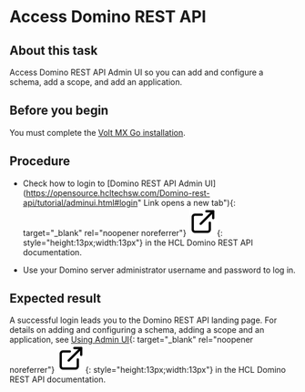 # Access Domino REST API

## About this task

Access Domino REST API Admin UI so you can add and configure a schema, add a scope, and add an application.

## Before you begin

You must complete the [Volt MX Go installation](../../tutorials/installupgrade/index.md).

## Procedure

<!--### For Domino REST API installed via an installer-->

- Check how to login to [Domino REST API Admin UI](https://opensource.hcltechsw.com/Domino-rest-api/tutorial/adminui.html#login" Link opens a new tab"){: target="_blank" rel="noopener noreferrer"}&nbsp;![link image](../../assets/images/external-link.svg){: style="height:13px;width:13px"} in the HCL Domino REST API documentation.

- Use your Domino server administrator username and password to log in.  

## Expected result

A successful login leads you to the Domino REST API landing page. For details on adding and configuring a schema, adding a scope and an application, see [Using Admin UI](https://opensource.hcltechsw.com/Domino-rest-api/references/usingwebui/index.html "Link opens a new tab"){: target="_blank" rel="noopener noreferrer"}&nbsp;![link image](../../assets/images/external-link.svg){: style="height:13px;width:13px"} in the HCL Domino REST API documentation.


<!--
???note "For Domino REST API installed as part of the installation on a *development or test-only environment*, which was only available until Volt MX Go v2.0.4."

1. Open `http://drapi.mymxgo.com/admin/ui` or your provided Domino REST API hostname concatenated with `/admin/ui` in your browser. 
2. Enter the following credentials in the login page: 

- username: `mxgo admin`
- password: `password` 

!!!note
If you updated the administrator's first name, last name, and password in the `values.yaml` file in the [Download the Domino REST API Helm chart](../tutorials/downloadhelmchart.md#download-the-domino-rest-api-helm-chart) procedure, use the updated values for the username and password.

3. Click **Log in**.
-->  

